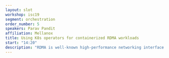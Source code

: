 ```yaml
---
layout: slot
workshop: isc19
segment: orchestration
order_number: 5
speakers: Parav Pandit
affiliation: Mellanox
title: Using K8s operators for containerized RDMA workloads
start: "14:20"
description: "RDMA is well-known high-performance networking interface for low latency, low overhead communications. RDMA accelerated Kubernetes clusters are set using standard device plugin and CNI interface for InfiniBand or Ethernet. Compute nodes join Kubernetes cluster dynamically. It is desired to advance the user experience for automated configuration and deployment. In this talk we will discuss how Kubernetes operators help to automate, deploy and upgrade infrastructure software components for faster node availability."
---
```

